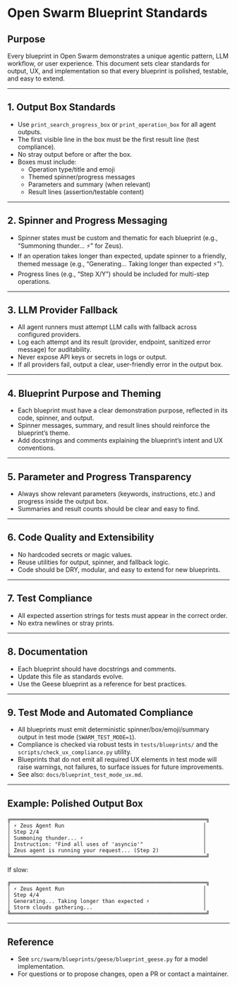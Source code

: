 # Open Swarm Blueprint Standards

## Purpose
Every blueprint in Open Swarm demonstrates a unique agentic pattern, LLM workflow, or user experience. This document sets clear standards for output, UX, and implementation so that every blueprint is polished, testable, and easy to extend.

---

## 1. Output Box Standards
- Use `print_search_progress_box` or `print_operation_box` for all agent outputs.
- The first visible line in the box must be the first result line (test compliance).
- No stray output before or after the box.
- Boxes must include:
  - Operation type/title and emoji
  - Themed spinner/progress messages
  - Parameters and summary (when relevant)
  - Result lines (assertion/testable content)

---

## 2. Spinner and Progress Messaging
- Spinner states must be custom and thematic for each blueprint (e.g., “Summoning thunder... ⚡” for Zeus).
- If an operation takes longer than expected, update spinner to a friendly, themed message (e.g., “Generating... Taking longer than expected ⚡”).
- Progress lines (e.g., “Step X/Y”) should be included for multi-step operations.

---

## 3. LLM Provider Fallback
- All agent runners must attempt LLM calls with fallback across configured providers.
- Log each attempt and its result (provider, endpoint, sanitized error message) for auditability.
- Never expose API keys or secrets in logs or output.
- If all providers fail, output a clear, user-friendly error in the output box.

---

## 4. Blueprint Purpose and Theming
- Each blueprint must have a clear demonstration purpose, reflected in its code, spinner, and output.
- Spinner messages, summary, and result lines should reinforce the blueprint’s theme.
- Add docstrings and comments explaining the blueprint’s intent and UX conventions.

---

## 5. Parameter and Progress Transparency
- Always show relevant parameters (keywords, instructions, etc.) and progress inside the output box.
- Summaries and result counts should be clear and easy to find.

---

## 6. Code Quality and Extensibility
- No hardcoded secrets or magic values.
- Reuse utilities for output, spinner, and fallback logic.
- Code should be DRY, modular, and easy to extend for new blueprints.

---

## 7. Test Compliance
- All expected assertion strings for tests must appear in the correct order.
- No extra newlines or stray prints.

---

## 8. Documentation
- Each blueprint should have docstrings and comments.
- Update this file as standards evolve.
- Use the Geese blueprint as a reference for best practices.

---

## 9. Test Mode and Automated Compliance
- All blueprints must emit deterministic spinner/box/emoji/summary output in test mode (`SWARM_TEST_MODE=1`).
- Compliance is checked via robust tests in `tests/blueprints/` and the `scripts/check_ux_compliance.py` utility.
- Blueprints that do not emit all required UX elements in test mode will raise warnings, not failures, to surface issues for future improvements.
- See also: `docs/blueprint_test_mode_ux.md`.

---

## Example: Polished Output Box

```
╔══════════════════════════════════════════════════════════════╗
│ ⚡ Zeus Agent Run                                            │
│ Step 2/4                                                    │
│ Summoning thunder... ⚡                                      │
│ Instruction: "Find all uses of 'asyncio'"                   │
│ Zeus agent is running your request... (Step 2)              │
╚══════════════════════════════════════════════════════════════╝
```

If slow:
```
╔══════════════════════════════════════════════════════════════╗
│ ⚡ Zeus Agent Run                                            │
│ Step 4/4                                                    │
│ Generating... Taking longer than expected ⚡                 │
│ Storm clouds gathering...                                   │
╚══════════════════════════════════════════════════════════════╝
```

---

## Reference
- See `src/swarm/blueprints/geese/blueprint_geese.py` for a model implementation.
- For questions or to propose changes, open a PR or contact a maintainer.
